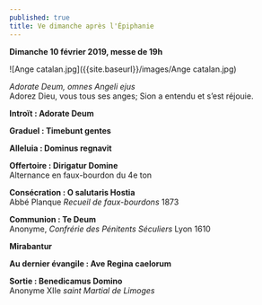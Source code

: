 ```yaml
---
published: true
title: Ve dimanche après l'Épiphanie
---
```

**Dimanche 10 février 2019, messe de 19h**

![Ange catalan.jpg]({{site.baseurl}}/images/Ange catalan.jpg)


*Adorate Deum, omnes Angeli ejus*  
Adorez Dieu, vous tous ses anges; Sion a entendu et s’est réjouie.

**Introït : Adorate Deum**

**Graduel : Timebunt gentes**

**Alleluia : Dominus regnavit**

**Offertoire : Dirigatur Domine**  
Alternance en faux-bourdon du 4e ton

**Consécration : O salutaris Hostia**  
Abbé Planque *Recueil de faux-bourdons* 1873

**Communion : Te Deum**  
Anonyme, *Confrérie des Pénitents Séculiers* Lyon 1610

**Mirabantur**

**Au dernier évangile : Ave Regina caelorum**

**Sortie : Benedicamus Domino**  
Anonyme XIIe *saint Martial de Limoges*
